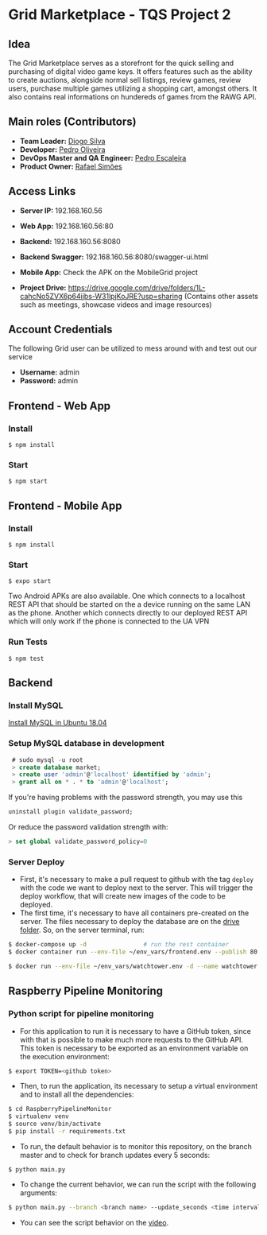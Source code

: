 # Grid Marketplace - TQS Project 2

## Idea

The Grid Marketplace serves as a storefront for the quick selling and purchasing of digital video game keys. It offers features such as the ability to create auctions, alongside normal sell listings, review games, review users, purchase multiple games utilizing a shopping cart, amongst others. It also contains real informations on hundereds of games from the RAWG API.
  
## Main roles (Contributors)

* **Team Leader:** [Diogo Silva](https://github.com/HerouFenix)
* **Developer:** [Pedro Oliveira](https://github.com/DrPunpun)
* **DevOps Master and QA Engineer:** [Pedro Escaleira](https://github.com/oEscal)
* **Product Owner:** [Rafael Simões](https://github.com/Rafaelyot)

## Access Links
* **Server IP:** 192.168.160.56
* **Web App:** 192.168.160.56:80
* **Backend:** 192.168.160.56:8080
* **Backend Swagger:** 192.168.160.56:8080/swagger-ui.html
* **Mobile App:** Check the APK on the MobileGrid project

* **Project Drive:** https://drive.google.com/drive/folders/1L-cahcNo5ZVX6p64ijbs-W31lpjKoJRE?usp=sharing (Contains other assets such as meetings, showcase videos and image resources)



## Account Credentials
The following Grid user can be utilized to mess around with and test out our service
* **Username:** admin
* **Password:** admin


## Frontend - Web App
### Install
```
$ npm install
```

### Start
```
$ npm start
```

## Frontend - Mobile App
### Install
```
$ npm install
```

### Start
```
$ expo start
```

Two Android APKs are also available. One which connects to a localhost REST API that should be started on the a device running on the same LAN as the phone. Another which connects directly to our deployed REST API which will only work if the phone is connected to the UA VPN 


### Run Tests
```
$ npm test
```

## Backend
### Install MySQL
[Install MySQL in Ubuntu 18.04](https://www.digitalocean.com/community/tutorials/how-to-install-mysql-on-ubuntu-18-04)
### Setup MySQL database in development

```sql
 # sudo mysql -u root
 > create database market;
 > create user 'admin'@'localhost' identified by 'admin';
 > grant all on * . * to 'admin'@'localhost';
```

If you're having problems with the password strength, you may use this
```sql
uninstall plugin validate_password;
```
Or reduce the password validation strength with:
```sql
> set global validate_password_policy=0
```

### Server Deploy
 - First, it's necessary to make a pull request to github with the tag `deploy` with the code we want to deploy next to the server. This will trigger the deploy workflow, that will create new images of the code to be deployed.
 - The first time, it's necessary to have all containers pre-created on the server. The files necessary to deploy the database are on the [drive folder](https://drive.google.com/drive/folders/1vFA4bkDRcnIPeB7-68J1umuGZ8dowvKG?usp=sharing). So, on the server terminal, run:
 ```bash
 $ docker-compose up -d                # run the rest container
 $ docker container run --env-file ~/env_vars/frontend.env --publish 80:80 --detach --name web-app docker.pkg.github.com/oescal/tqs_project_2/web-app              # run the web-app container

 $ docker run --env-file ~/env_vars/watchtower.env -d --name watchtower -v /var/run/docker.sock:/var/run/docker.sock -v ~/.docker/config.json:/config.json containrrr/watchtower              # run the watchtower container for continuous deployment
```

## Raspberry Pipeline Monitoring
### Python script for pipeline monitoring
 - For this application to run it is necessary to have a GitHub token, since with that is possible to make much more requests to the GitHub API. This token is necessary to be exported as an environment variable on the execution environment:
 ```bash
 $ export TOKEN=<github token>
 ```

 - Then, to run the application, its necessary to setup a virtual environment and to install all the dependencies:
 ```bash
 $ cd RaspberryPipelineMonitor
 $ virtualenv venv
 $ source venv/bin/activate
 $ pip install -r requirements.txt
 ```

 - To run, the default behavior is to monitor this repository, on the branch master and to check for branch updates every 5 seconds:
 ```
 $ python main.py
 ```

 - To change the current behavior, we can run the script with the following arguments:
 ```bash
 $ python main.py --branch <branch name> --update_seconds <time interval to check for new updates> --full_name_or_id <repository name or id>
 ```

 - You can see the script behavior on the [video](https://drive.google.com/file/d/16Excjh7k0iB3FzppBCLL4JAgOr91Dz42/view?usp=sharing).
